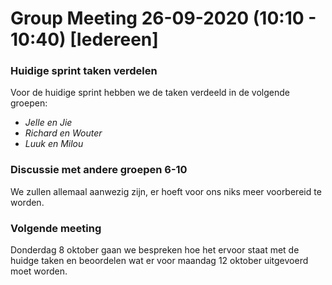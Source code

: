 # Group Meeting 26-09-2020 (10:10 - 10:40) [Iedereen]

### Huidige sprint taken verdelen
Voor de huidige sprint hebben we de taken verdeeld in de volgende groepen:
* _Jelle en Jie_
* _Richard en Wouter_
* _Luuk en Milou_

### Discussie met andere groepen 6-10
We zullen allemaal aanwezig zijn, er hoeft voor ons niks meer voorbereid te worden.

### Volgende meeting
Donderdag 8 oktober gaan we bespreken hoe het ervoor staat met de huidge taken en beoordelen wat er voor maandag 12 oktober uitgevoerd moet worden.

